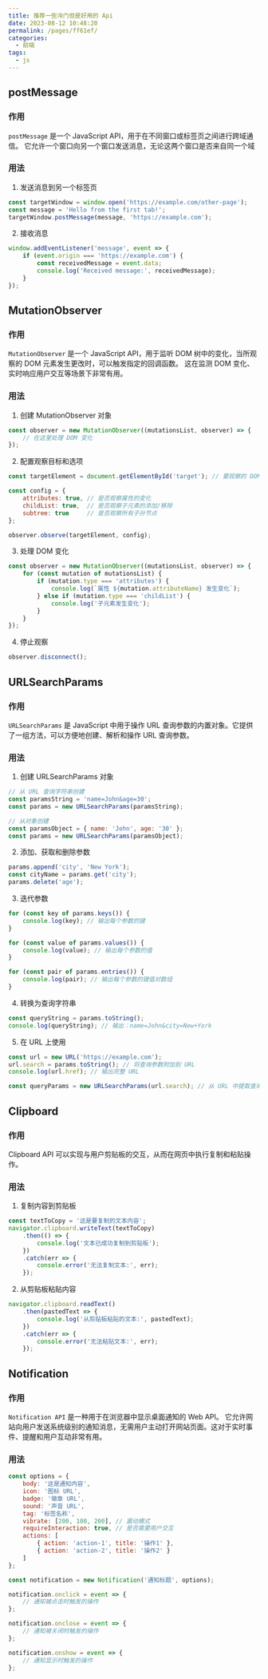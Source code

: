 ```yaml
---
title: 推荐一些冷门但是好用的 Api
date: 2023-08-12 10:48:20
permalink: /pages/ff61ef/
categories: 
  - 前端
tags: 
  - js
---
```


## postMessage

### 作用
`postMessage` 是一个 JavaScript API，用于在不同窗口或标签页之间进行跨域通信。
它允许一个窗口向另一个窗口发送消息，无论这两个窗口是否来自同一个域

### 用法

1. 发送消息到另一个标签页
```js
const targetWindow = window.open('https://example.com/other-page');
const message = 'Hello from the first tab!';
targetWindow.postMessage(message, 'https://example.com');
```
2. 接收消息
```js
window.addEventListener('message', event => {
	if (event.origin === 'https://example.com') {
		const receivedMessage = event.data;
		console.log('Received message:', receivedMessage);
	}
});
```

## MutationObserver

### 作用
`MutationObserver` 是一个 JavaScript API，用于监听 DOM 树中的变化，当所观察的 DOM 元素发生更改时，可以触发指定的回调函数。
这在监测 DOM 变化、实时响应用户交互等场景下非常有用。

### 用法
1. 创建 MutationObserver 对象
```js
const observer = new MutationObserver((mutationsList, observer) => {
	// 在这里处理 DOM 变化
});
```
2. 配置观察目标和选项
```js
const targetElement = document.getElementById('target'); // 要观察的 DOM 元素

const config = {
	attributes: true, // 是否观察属性的变化
	childList: true,  // 是否观察子元素的添加/移除
	subtree: true     // 是否观察所有子孙节点
};

observer.observe(targetElement, config);
```
3. 处理 DOM 变化
```js
const observer = new MutationObserver((mutationsList, observer) => {
	for (const mutation of mutationsList) {
		if (mutation.type === 'attributes') {
			console.log(`属性 ${mutation.attributeName} 发生变化`);
		} else if (mutation.type === 'childList') {
			console.log('子元素发生变化');
		}
	}
});
```
4. 停止观察
```js
observer.disconnect();

```

## URLSearchParams

### 作用
`URLSearchParams` 是 JavaScript 中用于操作 URL 查询参数的内置对象。它提供了一组方法，可以方便地创建、解析和操作 URL 查询参数。

### 用法
1. 创建 URLSearchParams 对象
```js
// 从 URL 查询字符串创建
const paramsString = 'name=John&age=30';
const params = new URLSearchParams(paramsString);

// 从对象创建
const paramsObject = { name: 'John', age: '30' };
const params = new URLSearchParams(paramsObject);
```
2. 添加、获取和删除参数
```js
params.append('city', 'New York');
const cityName = params.get('city');
params.delete('age');
```
3. 迭代参数
```js
for (const key of params.keys()) {
	console.log(key); // 输出每个参数的键
}

for (const value of params.values()) {
	console.log(value); // 输出每个参数的值
}

for (const pair of params.entries()) {
	console.log(pair); // 输出每个参数的键值对数组
}
```
4. 转换为查询字符串
```js
const queryString = params.toString();
console.log(queryString); // 输出：name=John&city=New+York
```
5. 在 URL 上使用
```js
const url = new URL('https://example.com');
url.search = params.toString(); // 将查询参数附加到 URL
console.log(url.href); // 输出完整 URL

const queryParams = new URLSearchParams(url.search); // 从 URL 中提取查询参数
```

## Clipboard

### 作用
Clipboard API 可以实现与用户剪贴板的交互，从而在网页中执行复制和粘贴操作。

### 用法
1. 复制内容到剪贴板
```js
const textToCopy = '这是要复制的文本内容';
navigator.clipboard.writeText(textToCopy)
	.then(() => {
		console.log('文本已成功复制到剪贴板');
	})
	.catch(err => {
		console.error('无法复制文本:', err);
	});
```
2. 从剪贴板粘贴内容
```js
navigator.clipboard.readText()
	.then(pastedText => {
		console.log('从剪贴板粘贴的文本:', pastedText);
	})
	.catch(err => {
		console.error('无法粘贴文本:', err);
	});
```

## Notification

### 作用
`Notification API` 是一种用于在浏览器中显示桌面通知的 Web API。
它允许网站向用户发送系统级别的通知消息，无需用户主动打开网站页面。这对于实时事件、提醒和用户互动非常有用。

### 用法
```js
const options = {
	body: '这是通知内容',
	icon: '图标 URL',
	badge: '徽章 URL',
	sound: '声音 URL',
	tag: '标签名称',
	vibrate: [200, 100, 200], // 震动模式
	requireInteraction: true, // 是否需要用户交互
	actions: [
		{ action: 'action-1', title: '操作1' },
		{ action: 'action-2', title: '操作2' }
	]
};

const notification = new Notification('通知标题', options);

notification.onclick = event => {
	// 通知被点击时触发的操作
};

notification.onclose = event => {
	// 通知被关闭时触发的操作
};

notification.onshow = event => {
	// 通知显示时触发的操作
};

```
